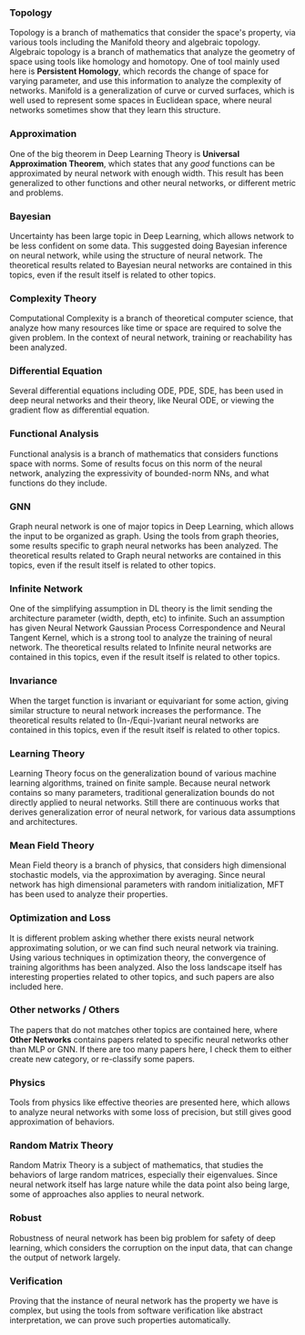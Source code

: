 ### Topology

Topology is a branch of mathematics that consider the space's property, via various tools including the Manifold theory and algebraic topology.
Algebraic topology is a branch of mathematics that analyze the geometry of space using tools like homology and homotopy. 
One of tool mainly used here is __Persistent Homology__, which records the change of space for varying parameter, and use this information to analyze the complexity of networks.
Manifold is a generalization of curve or curved surfaces, which is well used to represent some spaces in Euclidean space, where neural networks sometimes show that they learn this structure.

### Approximation

One of the big theorem in Deep Learning Theory is __Universal Approximation Theorem__, which states that any _good_ functions can be approximated by neural network with enough width. 
This result has been generalized to other functions and other neural networks, or different metric and problems.

### Bayesian

Uncertainty has been large topic in Deep Learning, which allows network to be less confident on some data.
This suggested doing Bayesian inference on neural network, while using the structure of neural network.
The theoretical results related to Bayesian neural networks are contained in this topics, even if the result itself is related to other topics.

### Complexity Theory

Computational Complexity is a branch of theoretical computer science, that analyze how many resources like time or space are required to solve the given problem. In the context of neural network, training or reachability has been analyzed.

### Differential Equation

Several differential equations including ODE, PDE, SDE, has been used in deep neural networks and their theory, like Neural ODE, or viewing the gradient flow as differential equation.

### Functional Analysis

Functional analysis is a branch of mathematics that considers functions space with norms.
Some of results focus on this norm of the neural network, analyzing the expressivity of bounded-norm NNs, and what functions do they include.

### GNN

Graph neural network is one of major topics in Deep Learning, which allows the input to be organized as graph.
Using the tools from graph theories, some results specific to graph neural networks has been analyzed.
The theoretical results related to Graph neural networks are contained in this topics, even if the result itself is related to other topics.

### Infinite Network

One of the simplifying assumption in DL theory is the limit sending the architecture parameter (width, depth, etc) to infinite.
Such an assumption has given Neural Network Gaussian Process Correspondence and Neural Tangent Kernel, which is a strong tool to analyze the training of neural network.
The theoretical results related to Infinite neural networks are contained in this topics, even if the result itself is related to other topics.

### Invariance

When the target function is invariant or equivariant for some action, giving similar structure to neural network increases the performance.
The theoretical results related to (In-/Equi-)variant neural networks are contained in this topics, even if the result itself is related to other topics.

### Learning Theory

Learning Theory focus on the generalization bound of various machine learning algorithms, trained on finite sample.
Because neural network contains so many parameters, traditional generalization bounds do not directly applied to neural networks.
Still there are continuous works that derives generalization error of neural network, for various data assumptions and architectures.

### Mean Field Theory

Mean Field theory is a branch of physics, that considers high dimensional stochastic models, via the approximation by averaging.
Since neural network has high dimensional parameters with random initialization, MFT has been used to analyze their properties.

### Optimization and Loss

It is different problem asking whether there exists neural network approximating solution, or we can find such neural network via training. 
Using various techniques in optimization theory, the convergence of training algorithms has been analyzed.
Also the loss landscape itself has interesting properties related to other topics, and such papers are also included here.

### Other networks / Others

The papers that do not matches other topics are contained here, where __Other Networks__ contains papers related to specific neural networks other than MLP or GNN.
If there are too many papers here, I check them to either create new category, or re-classify some papers.

### Physics

Tools from physics like effective theories are presented here, which allows to analyze neural networks with some loss of precision, but still gives good approximation of behaviors.

### Random Matrix Theory

Random Matrix Theory is a subject of mathematics, that studies the behaviors of large random matrices, especially their eigenvalues.
Since neural network itself has large nature while the data point also being large, some of approaches also applies to neural network.

### Robust

Robustness of neural network has been big problem for safety of deep learning, which considers the corruption on the input data, that can change the output of network largely.

### Verification

Proving that the instance of neural network has the property we have is complex, but using the tools from software verification like abstract interpretation, we can prove such properties automatically.